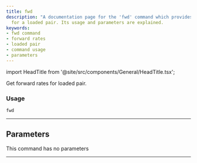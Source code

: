 ```yaml
---
title: fwd
description: "A documentation page for the 'fwd' command which provides forward rates"
  for a loaded pair. Its usage and parameters are explained.
keywords:
- fwd command
- forward rates
- loaded pair
- command usage
- parameters
---
```


import HeadTitle from '@site/src/components/General/HeadTitle.tsx';

<HeadTitle title="forex /fwd - Reference | OpenBB Terminal Docs" />

Get forward rates for loaded pair.

### Usage

```python
fwd
```

---

## Parameters

This command has no parameters


---

